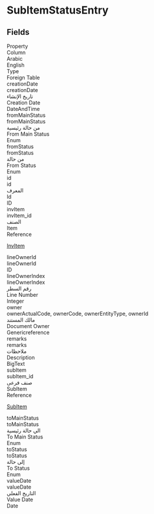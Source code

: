 # SubItemStatusEntry

<ContentFilter/>

<div class='searchable'>

## Fields

<div class="nama-table">
<div class="row header-row">
<div class="cell">Property</div>
<div class="cell">Column</div>
<div class="cell">Arabic</div>
<div class="cell">English</div>
<div class="cell">Type</div>
<div class="cell">Foreign Table</div>
</div><div class="row searchable" id="creationDate">
<div class="cell" data-label="Property">creationDate</div>
<div class="cell" data-label="Column">creationDate</div>
<div class="cell" data-label="Arabic">تاريخ الإنشاء</div>
<div class="cell" data-label="English">Creation Date</div>
<div class="cell" data-label="Type">DateAndTime</div>

</div>

<div class="row searchable" id="fromMainStatus">
<div class="cell" data-label="Property">fromMainStatus</div>
<div class="cell" data-label="Column">fromMainStatus</div>
<div class="cell" data-label="Arabic">من حالة رئيسية</div>
<div class="cell" data-label="English">From Main Status</div>
<div class="cell" data-label="Type">Enum</div>

</div>

<div class="row searchable" id="fromStatus">
<div class="cell" data-label="Property">fromStatus</div>
<div class="cell" data-label="Column">fromStatus</div>
<div class="cell" data-label="Arabic">من حالة</div>
<div class="cell" data-label="English">From Status</div>
<div class="cell" data-label="Type">Enum</div>

</div>

<div class="row searchable" id="id">
<div class="cell" data-label="Property">id</div>
<div class="cell" data-label="Column">id</div>
<div class="cell" data-label="Arabic">المعرف</div>
<div class="cell" data-label="English">Id</div>
<div class="cell" data-label="Type">ID</div>

</div>

<div class="row searchable" id="invItem">
<div class="cell" data-label="Property">invItem</div>
<div class="cell" data-label="Column">invItem_id</div>
<div class="cell" data-label="Arabic"> الصنف</div>
<div class="cell" data-label="English"> Item</div>
<div class="cell" data-label="Type">Reference</div>
<div class="cell" data-label="Foreign Table">

 [InvItem](/modules/supplychain/InvItem.md) 
</div>
</div>

<div class="row searchable" id="lineOwnerId">
<div class="cell" data-label="Property">lineOwnerId</div>
<div class="cell" data-label="Column">lineOwnerId</div>
<div class="cell" data-label="Arabic"></div>
<div class="cell" data-label="English"></div>
<div class="cell" data-label="Type">ID</div>

</div>

<div class="row searchable" id="lineOwnerIndex">
<div class="cell" data-label="Property">lineOwnerIndex</div>
<div class="cell" data-label="Column">lineOwnerIndex</div>
<div class="cell" data-label="Arabic">رقم السطر</div>
<div class="cell" data-label="English">Line Number</div>
<div class="cell" data-label="Type">Integer</div>

</div>

<div class="row searchable" id="owner">
<div class="cell" data-label="Property">owner</div>
<div class="cell gen-ref-column" data-label="Column">ownerActualCode,  ownerCode,  ownerEntityType,  ownerId</div>
<div class="cell" data-label="Arabic"> مالك المستند</div>
<div class="cell" data-label="English"> Document Owner</div>
<div class="cell" data-label="Type">Genericreference</div>

</div>

<div class="row searchable" id="remarks">
<div class="cell" data-label="Property">remarks</div>
<div class="cell" data-label="Column">remarks</div>
<div class="cell" data-label="Arabic">ملاحظات</div>
<div class="cell" data-label="English">Description</div>
<div class="cell" data-label="Type">BigText</div>

</div>

<div class="row searchable" id="subItem">
<div class="cell" data-label="Property">subItem</div>
<div class="cell" data-label="Column">subItem_id</div>
<div class="cell" data-label="Arabic"> صنف فرعى</div>
<div class="cell" data-label="English"> SubItem</div>
<div class="cell" data-label="Type">Reference</div>
<div class="cell" data-label="Foreign Table">

 [SubItem](/modules/srvcenter-subitems/SubItem.md) 
</div>
</div>

<div class="row searchable" id="toMainStatus">
<div class="cell" data-label="Property">toMainStatus</div>
<div class="cell" data-label="Column">toMainStatus</div>
<div class="cell" data-label="Arabic">الي حالة رئيسية</div>
<div class="cell" data-label="English">To Main Status</div>
<div class="cell" data-label="Type">Enum</div>

</div>

<div class="row searchable" id="toStatus">
<div class="cell" data-label="Property">toStatus</div>
<div class="cell" data-label="Column">toStatus</div>
<div class="cell" data-label="Arabic">إلى حالة</div>
<div class="cell" data-label="English">To Status</div>
<div class="cell" data-label="Type">Enum</div>

</div>

<div class="row searchable" id="valueDate">
<div class="cell" data-label="Property">valueDate</div>
<div class="cell" data-label="Column">valueDate</div>
<div class="cell" data-label="Arabic">التاريخ الفعلي</div>
<div class="cell" data-label="English">Value Date</div>
<div class="cell" data-label="Type">Date</div>

</div>


</div>
</div>

